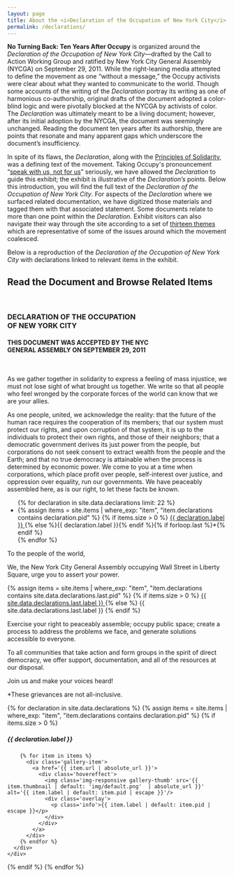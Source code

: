 ```yaml
---
layout: page
title: About the <i>Declaration of the Occupation of New York City</i>
permalink: /declarations/
---
```


**No Turning Back: Ten Years After Occupy** is organized around the _Declaration of the Occupation of New York City_—drafted by the Call to Action Working Group and ratified by New York City General Assembly (NYCGA) on September 29, 2011. While the right-leaning media attempted to define the movement as one “without a message,” the Occupy activists were clear about what they wanted to communicate to the world. Though some accounts of the writing of the _Declaration_ portray its writing as one of harmonious co-authorship, original drafts of the document adopted a color-blind logic and were pivotally blocked at the NYCGA by activists of color. The _Declaration_ was ultimately meant to be a living document; however, after its initial adoption by the NYCGA, the document was seemingly unchanged. Reading the document ten years after its authorship, there are points that resonate and many apparent gaps which underscore the document’s insufficiency.

In spite of its flaws, the _Declaration_, along with the [Principles of Solidarity](https://wayback.archive-it.org/6339/20130208193214/http://occupywallstreet.net/learn), was a defining text of the movement. Taking Occupy's pronouncement “[speak with us, not for us](https://wayback.archive-it.org/6339/20130208193214/http://occupywallstreet.net/learn)” seriously, we have allowed the _Declaration_ to guide this exhibit; the exhibit is illustrative of the _Declaration’s_ points. Below this introduction, you will find the full text of the _Declaration of the Occupation of New York City_. For aspects of the _Declaration_ where we surfaced related documentation, we have digitized those materials and tagged them with that associated statement. Some documents relate to more than one point within the _Declaration_. Exhibit visitors can also navigate their way through the site according to a set of [thirteen themes ](https://nyu-dss.github.io/occupy/themes/)which are representative of some of the issues around which the movement coalesced.

Below is a reproduction of the *Declaration of the Occupation of New York City* with declarations linked to relevant items in the exhibit.

## Read the Document and Browse Related Items
<br>

<div class="inline-doc">
  <h3>DECLARATION OF THE OCCUPATION<br>OF NEW YORK CITY</h3>
  <h4>THIS DOCUMENT WAS ACCEPTED BY THE NYC<br>GENERAL ASSEMBLY ON SEPTEMBER 29, 2011</h4>
  <br>
  <p>As we gather together in solidarity to express a feeling of mass injustice, we must not lose sight of what brought us together. We write so that all people who feel wronged by the corporate forces of the world can know that we are your allies.</p>

  <p>As one people, united, we acknowledge the reality: that the future of the human race requires the cooperation of its members; that our system must protect our rights, and upon corruption of that system, it is up to the individuals to protect their own rights, and those of their neighbors; that a
  democratic government derives its just power from the people, but corporations do not seek consent to extract wealth from the people and the Earth; and that no true democracy is attainable when the process is determined by economic power. We come to you at a time when corporations, which place profit over people, self-interest over justice, and oppression over equality, run our governments. We have peaceably assembled here, as is our right, to let these facts be known.</p>
  <ul>
    {% for declaration in site.data.declarations limit: 22 %}
    <li>
      {% assign items = site.items | where_exp: "item", "item.declarations contains declaration.pid" %}
      {% if items.size > 0 %}
      <a href="{{ page.url | absolute_url }}/{{ declaration.pid }}" target="_none">
        {{ declaration.label }} <i class="fas fa-external-link-square-alt"></i>
      </a>
      {% else %}{{ declaration.label }}{% endif %}{% if forloop.last %}*{% endif %}
    </li>
    {% endfor %}
  </ul>
  <p>To the people of the world,</p>

  <p>We, the New York City General Assembly occupying Wall Street in Liberty Square, urge you to assert your power.</p>

  <p>
    {% assign items = site.items | where_exp: "item", "item.declarations contains site.data.declarations.last.pid" %}
    {% if items.size > 0 %}
      <a href="{{ page.url | absolute_url }}/{{ site.data.declarations.last.pid }}" target="_none">{{ site.data.declarations.last.label }} <i class="fas fa-external-link-square-alt"></i></a>
    {% else %}
      {{ site.data.declarations.last.label }}
    {% endif %}
  </p>

  <p>Exercise your right to peaceably assemble; occupy public space; create a process to address the problems we face, and generate solutions accessible to everyone.</p>

  <p>To all communities that take action and form groups in the spirit of direct democracy, we offer support, documentation, and all of the resources at our disposal.</p>

  <p>Join us and make your voices heard!</p>

  <p>*These grievances are not all-inclusive.</p>
</div>

{% for declaration in site.data.declarations %}
  {% assign items = site.items | where_exp: "item", "item.declarations contains declaration.pid" %}
  {% if items.size > 0 %}
  <h5 id="{{ declaration.pid }}">{{ declaration.label }}</h5>

  <div id='wax-gallery-declarations-container-{{ declaration.pid }}' class='wax-gallery-container full-width'>
    <div class='wax-inline-container'>
      <div id="wax-gallery-declarations-{{ declaration.pid }}" class="wax-gallery">

        {% for item in items %}
          <div class='gallery-item'>
            <a href='{{ item.url | absolute_url }}'>
              <div class='hovereffect'>
                <img class='img-responsive gallery-thumb' src='{{ item.thumbnail | default: 'img/default.png'  | absolute_url }}' alt='{{ item.label | default: item.pid | escape }}'/>
                <div class='overlay'>
                  <p class='info'>{{ item.label | default: item.pid | escape }}</p>
                </div>
              </div>
            </a>
          </div>
        {% endfor %}
      </div>
    </div>
  </div>
  {% endif %}
{% endfor %}
